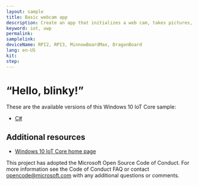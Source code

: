 ```yaml
---
layout: sample
title: Basic webcam app
description: Create an app that initializes a web cam, takes pictures, and records video and audio.
keyword: iot, uwp
permalink:
samplelink:
deviceName: RPI2, RPI3, MinnowBoardMax, DragonBoard
lang: en-US
kit:
step:
---
```

# “Hello, blinky!”

These are the available versions of this Windows 10 IoT Core sample:

*	[C#](./CS/README.md)

## Additional resources
* [Windows 10 IoT Core home page](https://developer.microsoft.com/en-us/windows/iot/)

This project has adopted the Microsoft Open Source Code of Conduct. For more information see the Code of Conduct FAQ or contact <opencode@microsoft.com> with any additional questions or comments.

